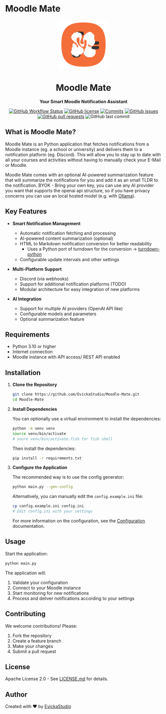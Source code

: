 # Moodle Mate

<div align="center">
  <img src="assets/logo.svg" alt="Moodle Mate Logo" width="160">
  <h1>Moodle Mate</h1>
  <p><strong>Your Smart Moodle Notification Assistant</strong></p>
</div>

<p align="center">
  <a href="https://github.com/EvickaStudio/Moodle-Mate/actions"><img alt="GitHub Workflow Status" src="https://img.shields.io/github/actions/workflow/status/EvickaStudio/Moodle-Mate/ci.yml?+label=Build%20Status"></a>
  <a href="https://github.com/EvickaStudio/Moodle-Mate/blob/main/LICENSE.md"><img alt="GitHub license" src="https://img.shields.io/github/license/EvickaStudio/Moodle-Mate"></a>
  <a href="https://github.com/EvickaStudio/Moodle-Mate/commits"><img alt="Commits" src="https://img.shields.io/github/commit-activity/m/EvickaStudio/Moodle-Mate?label=commits"></a>
  <a href="https://github.com/EvickaStudio/Moodle-Mate/issues"><img alt="GitHub issues" src="https://img.shields.io/github/issues/EvickaStudio/Moodle-Mate"></a>
  <a href="https://github.com/EvickaStudio/Moodle-Mate/pulls"><img alt="GitHub pull requests" src="https://img.shields.io/github/issues-pr/EvickaStudio/Moodle-Mate"></a>
  <img alt="GitHub last commit" src="https://img.shields.io/github/last-commit/EvickaStudio/Moodle-Mate">
</p>

## What is Moodle Mate?

Moodle Mate is an Python application that fetches notifications from a Moodle instance (eg. a school or university) and delivers them to a notification platform (eg. Discord). This will allow you to stay up to date with all your courses and activities without having to manually check your E-Mail or Moodle.

Moodle Mate comes with an optional AI-powered summarization feature that will summarize the notifications for you and add it as an small TLDR to the notification. BYOK - Bring your own key, you can use any AI provider you want that supports the openai api structure, so if you have privacy concerns you can use an local hosted model (e.g. with [Ollama](https://ollama.ai/)).

## Key Features

- **Smart Notification Management**
  - Automatic notification fetching and processing
  - AI-powered content summarization (optional)
  - HTML to Markdown notification conversion for better readability
    - Uses a Python port of turndown for the conversion -> [turndown-python](https://github.com/EvickaStudio/turndown-python)
  - Configurable update intervals and other settings

- **Multi-Platform Support**
  - Discord (via webhooks)
  - Support for additional notification platforms (TODO)
  - Modular architecture for easy integration of new platforms

- **AI Integration**
  - Support for multiple AI providers (OpenAI API like)
  - Configurable models and parameters
  - Optional summarization feature

## Requirements

- Python 3.10 or higher
- Internet connection
- Moodle instance with API access/ REST API enabled

## Installation

1. **Clone the Repository**

   ```bash
   git clone https://github.com/EvickaStudio/Moodle-Mate.git
   cd Moodle-Mate
   ```

2. **Install Dependencies**

   You can optionally use a virtual environment to install the dependencies:

   ```bash
   python -m venv venv
   source venv/bin/activate
   # soure venv/bin/activate.fish for fish shell
   ```

   Then install the dependencies:

   ```bash
   pip install -r requirements.txt
   ```

3. **Configure the Application**

   The recommended way is to use the config generator:

   ```bash
   python main.py --gen-config
   ```

   Alternatively, you can manually edit the `config.example.ini` file:

   ```bash
   cp config.example.ini config.ini
   # Edit config.ini with your settings
   ```

   For more information on the configuration, see the [Configuration](src/core/config/README.md) documentation.

## Usage

Start the application:

```bash
python main.py
```

The application will:

1. Validate your configuration
2. Connect to your Moodle instance
3. Start monitoring for new notifications
4. Process and deliver notifications according to your settings

## Contributing

We welcome contributions! Please:

1. Fork the repository
2. Create a feature branch
3. Make your changes
4. Submit a pull request

## License

Apache License 2.0 - See [LICENSE.md](LICENSE.md) for details.

## Author

Created with ❤️ by [EvickaStudio](https://github.com/EvickaStudio)
